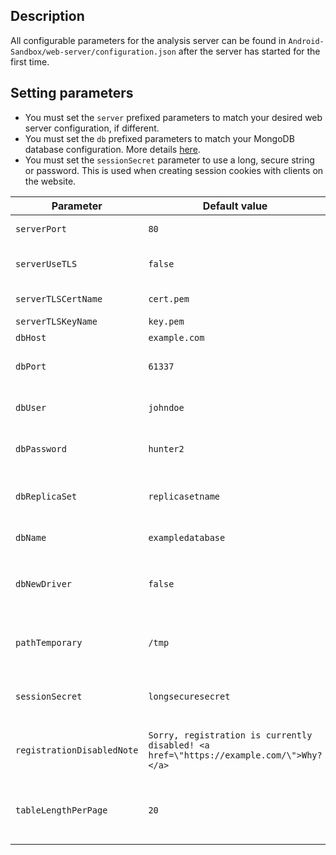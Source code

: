 ## Description
All configurable parameters for the analysis server can be found in `Android-Sandbox/web-server/configuration.json` after the server has started for the first time.

## Setting parameters
* You must set the `server` prefixed parameters to match your desired web server configuration, if different.
* You must set the `db` prefixed parameters to match your MongoDB database configuration. More details [here](./MongoDB-configuration).
* You must set the `sessionSecret` parameter to use a long, secure string or password. This is used when creating session cookies with clients on the website.

| Parameter | Default value | Description |
|-|-|-|
| `serverPort` | `80` | Web server listening port |
| `serverUseTLS` | `false` | Use TLS to secure communication |
| `serverTLSCertName` | `cert.pem` | TLS certificate name |
| `serverTLSKeyName` | `key.pem` | TLS key name |
| `dbHost` | `example.com` | MongoDB host |
| `dbPort` | `61337` | MongoDB port (only for old driver) |
| `dbUser` | `johndoe` | MongoDB database username |
| `dbPassword` | `hunter2` | MongoDB database password  |
| `dbReplicaSet` | `replicasetname` | MongoDB replica set (only for new driver) |
| `dbName` | `exampledatabase` | MongoDB database name |
| `dbNewDriver` | `false` | New driver uses `mongodb+srv://`, old uses `mongodb://` |
| `pathTemporary` | `/tmp` | Path for temporary analysis file storage |
| `sessionSecret` | `longsecuresecret` | Secret used to encrypt browser cookies |
| `registrationDisabledNote` | `Sorry, registration is currently disabled! <a href=\"https://example.com/\">Why?</a>` | Error message displayed when registration is disabled |
| `tableLengthPerPage` | `20` | Number of entries shown per-page in tables on the website |
